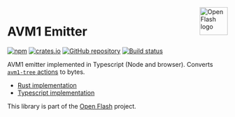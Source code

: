 <a href="https://github.com/open-flash/open-flash">
    <img src="https://raw.githubusercontent.com/open-flash/open-flash/master/logo.png"
    alt="Open Flash logo" title="Open Flash" align="right" width="64" height="64" />
</a>

# AVM1 Emitter

[![npm](https://img.shields.io/npm/v/avm1-emitter.svg)](https://www.npmjs.com/package/avm1-emitter)
[![crates.io](https://img.shields.io/crates/v/avm1-emitter.svg)](https://crates.io/crates/avm1-emitter)
[![GitHub repository](https://img.shields.io/badge/Github-open--flash%2Favm1--emitter-blue.svg)](https://github.com/open-flash/avm1-emitter)
[![Build status](https://img.shields.io/travis/com/open-flash/avm1-emitter/master.svg)](https://travis-ci.com/open-flash/avm1-emitter)

AVM1 emitter implemented in Typescript (Node and browser).
Converts [`avm1-tree` actions][avm1-tree] to bytes.

- [Rust implementation](./rs/README.md)
- [Typescript implementation](./ts/README.md)

This library is part of the [Open Flash][ofl] project.

[ofl]: https://github.com/open-flash/open-flash
[avm1-tree]: https://github.com/open-flash/avm1-tree
